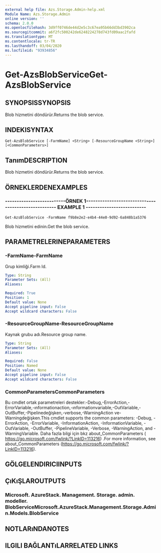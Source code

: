```yaml
---
external help file: Azs.Storage.Admin-help.xml
Module Name: Azs.Storage.Admin
online version: ''
schema: 2.0.0
ms.openlocfilehash: 3d9ff0746de44d2e5c3c67ea95b66dd3bd3902ca
ms.sourcegitcommit: a6f2fc500242de6248224278d743fd09aac2fafd
ms.translationtype: MT
ms.contentlocale: tr-TR
ms.lasthandoff: 03/04/2020
ms.locfileid: "93934856"
---
```

# <span data-ttu-id="9a1ce-101">Get-AzsBlobService</span><span class="sxs-lookup"><span data-stu-id="9a1ce-101">Get-AzsBlobService</span></span>

## <span data-ttu-id="9a1ce-102">SYNOPSIS</span><span class="sxs-lookup"><span data-stu-id="9a1ce-102">SYNOPSIS</span></span>
<span data-ttu-id="9a1ce-103">Blob hizmetini döndürür.</span><span class="sxs-lookup"><span data-stu-id="9a1ce-103">Returns the blob service.</span></span>

## <span data-ttu-id="9a1ce-104">INDEKI</span><span class="sxs-lookup"><span data-stu-id="9a1ce-104">SYNTAX</span></span>

```
Get-AzsBlobService [-FarmName] <String> [-ResourceGroupName <String>] [<CommonParameters>]
```

## <span data-ttu-id="9a1ce-105">Tanım</span><span class="sxs-lookup"><span data-stu-id="9a1ce-105">DESCRIPTION</span></span>
<span data-ttu-id="9a1ce-106">Blob hizmetini döndürür.</span><span class="sxs-lookup"><span data-stu-id="9a1ce-106">Returns the blob service.</span></span>

## <span data-ttu-id="9a1ce-107">ÖRNEKLERDEN</span><span class="sxs-lookup"><span data-stu-id="9a1ce-107">EXAMPLES</span></span>

### <span data-ttu-id="9a1ce-108">--------------------------ÖRNEK 1--------------------------</span><span class="sxs-lookup"><span data-stu-id="9a1ce-108">-------------------------- EXAMPLE 1 --------------------------</span></span>
```
Get-AzsBlobService -FarmName f9b8e2e2-e4b4-44e0-9d92-6a848b1a5376
```

<span data-ttu-id="9a1ce-109">Blob hizmetini edinin.</span><span class="sxs-lookup"><span data-stu-id="9a1ce-109">Get the blob service.</span></span>

## <span data-ttu-id="9a1ce-110">PARAMETRELERINE</span><span class="sxs-lookup"><span data-stu-id="9a1ce-110">PARAMETERS</span></span>

### <span data-ttu-id="9a1ce-111">-FarmName</span><span class="sxs-lookup"><span data-stu-id="9a1ce-111">-FarmName</span></span>
<span data-ttu-id="9a1ce-112">Grup kimliği.</span><span class="sxs-lookup"><span data-stu-id="9a1ce-112">Farm Id.</span></span>

```yaml
Type: String
Parameter Sets: (All)
Aliases: 

Required: True
Position: 1
Default value: None
Accept pipeline input: False
Accept wildcard characters: False
```

### <span data-ttu-id="9a1ce-113">-ResourceGroupName</span><span class="sxs-lookup"><span data-stu-id="9a1ce-113">-ResourceGroupName</span></span>
<span data-ttu-id="9a1ce-114">Kaynak grubu adı.</span><span class="sxs-lookup"><span data-stu-id="9a1ce-114">Resource group name.</span></span>

```yaml
Type: String
Parameter Sets: (All)
Aliases: 

Required: False
Position: Named
Default value: None
Accept pipeline input: False
Accept wildcard characters: False
```

### <span data-ttu-id="9a1ce-115">CommonParameters</span><span class="sxs-lookup"><span data-stu-id="9a1ce-115">CommonParameters</span></span>
<span data-ttu-id="9a1ce-116">Bu cmdlet ortak parametreleri destekler:-Debug,-ErrorAction,-ErrorVariable,-ınformationaction,-ınformationvariable,-OutVariable,-OutBuffer,-Pipelinedeğişken,-verbose,-WarningAction ve-Warningdeğişken.</span><span class="sxs-lookup"><span data-stu-id="9a1ce-116">This cmdlet supports the common parameters: -Debug, -ErrorAction, -ErrorVariable, -InformationAction, -InformationVariable, -OutVariable, -OutBuffer, -PipelineVariable, -Verbose, -WarningAction, and -WarningVariable.</span></span> <span data-ttu-id="9a1ce-117">Daha fazla bilgi için bkz about_CommonParameters ( https://go.microsoft.com/fwlink/?LinkID=113216) .</span><span class="sxs-lookup"><span data-stu-id="9a1ce-117">For more information, see about_CommonParameters (https://go.microsoft.com/fwlink/?LinkID=113216).</span></span>

## <span data-ttu-id="9a1ce-118">GÖLGELENDIRICI</span><span class="sxs-lookup"><span data-stu-id="9a1ce-118">INPUTS</span></span>

## <span data-ttu-id="9a1ce-119">ÇıKıŞLAR</span><span class="sxs-lookup"><span data-stu-id="9a1ce-119">OUTPUTS</span></span>

### <span data-ttu-id="9a1ce-120">Microsoft. AzureStack. Management. Storage. admin. modeller. BlobService</span><span class="sxs-lookup"><span data-stu-id="9a1ce-120">Microsoft.AzureStack.Management.Storage.Admin.Models.BlobService</span></span>

## <span data-ttu-id="9a1ce-121">NOTLARıNDA</span><span class="sxs-lookup"><span data-stu-id="9a1ce-121">NOTES</span></span>

## <span data-ttu-id="9a1ce-122">ILGILI BAĞLANTıLAR</span><span class="sxs-lookup"><span data-stu-id="9a1ce-122">RELATED LINKS</span></span>

